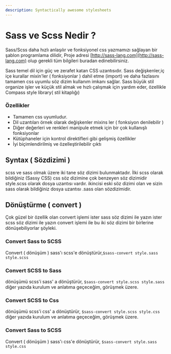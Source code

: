 ```yaml
---
description: Syntactically awesome stylesheets
---
```


# Sass ve Scss Nedir ?

Sass/Scss daha hızlı anlaşılır ve fonksiyonel css yazmamızı sağlayan bir şablon
programlama dilidir, Proje adresi [http://sass-lang.com](http://sass-lang.com) olup
gerekli tüm bilgileri buradan edinebilirsiniz.

Sass temel dil için güç ve zerafet katan CSS uzantısıdır. Sass değişkenler,iç içe
kurallar mixin'ler \( fonksiyonlar \) dahil etme \(import\) ve daha fazlasını tamamen
css uyumlu söz dizim kullanım imkanı sağlar. Sass büyük stil organize işler ve küçük
stil almak ve hızlı çalışmak için yardım eder, özellikle Compass style library\( stil
kitaplığı\)

### Özellikler

- Tamamen css uyumludur.
- Dil uzantıları örnek olarak değişkenler mixins ler \( fonksiyon denilebilir \)
- Diğer değerleri ve renkleri manipule etmek için bir çok kullanışlı fonksiyonlar
- Kütüphaneler için kontrol direktifleri gibi gelişmiş özellikler
- İyi biçimlendirilmiş ve özelleştirilebilir çıktı

## Syntax \( Sözdizimi \)

scss ve sass olmak üzere iki tane söz dizimi bulunmaktadır. İlki scss olarak bildiğiniz
\(Sassy CSS\) css söz dizimine çok benzeyen söz dizimidir style.scss olarak dosya
uzantısı vardır. ikincisi eski söz dizimi olan ve sizin sass olarak bildiğiniz dosya
uzantısı .sass olan sözdizimidir.

## Dönüştürme \( convert \)

Çok güzel bir özellik olan convert işlemi ister sass söz dizimi ile yazın ister scss söz
dizimi ile yazın convert işlemi ile bu iki söz dizimi bir birlerine dönüşebiliyorlar
şöyleki.

### Convert Sass to SCSS

Convert \( dönüşüm \) sass'ı scss'e dönüştürür,`$sass-convert style.sass style.scss`

### Convert SCSS to Sass

dönüşümü scss'i sass' a dönüştürür, `$sass-convert style.scss style.sass` diğer yazıda
kurulum ve anlatıma geçeceğim, görüşmek üzere.

### Convert SCSS to Css

dönüşümü scss'i css' a dönüştürür, `$sass-convert style.scss style.css` diğer yazıda
kurulum ve anlatıma geçeceğim, görüşmek üzere.

### Convert Sass to SCSS

Convert \( dönüşüm \) sass'ı css'e dönüştürür, `$sass-convert style.sass style.css`
